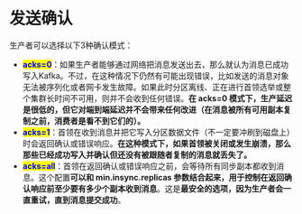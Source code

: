# 发送确认

生产者可以选择以下3种确认模式：

* <mark style="color:blue;">**acks=0**</mark>：如果生产者能够通过网络把消息发送出去，那么就认为消息已成功写入Kafka。不过，在这种情况下仍然有可能出现错误，比如发送的消息对象无法被序列化或者网卡发生故障。如果此时分区离线、正在进行首领选举或整个集群长时间不可用，则并不会收到任何错误。**在 acks=0 模式下，生产延迟是很低的，但它对端到端延迟并不会带来任何改进（在消息被所有可用副本复制之前，消费者是看不到它们的）。**
* <mark style="color:blue;">**acks=1**</mark>：首领在收到消息并把它写入分区数据文件（不一定要冲刷到磁盘上）时会返回确认或错误响应。**在这种模式下，如果首领被关闭或发生崩溃，那么那些已经成功写入并确认但还没有被跟随者复制的消息就丢失了。**
* <mark style="color:blue;">**acks=all**</mark>：首领在返回确认或错误响应之前，会等待所有同步副本都收到消息。这个配置**可以和 min.insync.replicas 参数结合起来，用于控制在返回确认响应前至少要有多少个副本收到消息**。这是**最安全的选项，因为生产者会一直重试，直到消息提交成功**。

